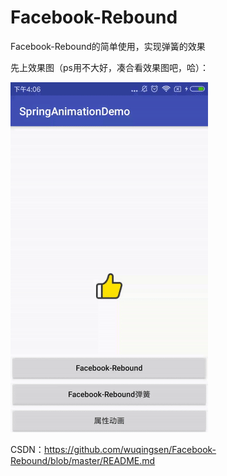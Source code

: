 ﻿# Facebook-Rebound
Facebook-Rebound的简单使用，实现弹簧的效果

先上效果图（ps用不大好，凑合看效果图吧，哈）：

![1](https://github.com/wuqingsen/Plan/blob/master/%E6%95%88%E6%9E%9C%E5%9B%BE/facebook_rebound.gif)  

CSDN：https://github.com/wuqingsen/Facebook-Rebound/blob/master/README.md